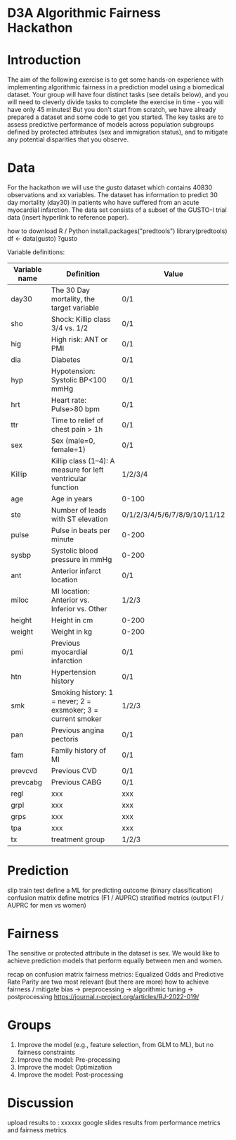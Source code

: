 # D3A Algorithmic Fairness Hackathon

# Introduction
The aim of the following exercise is to get some hands-on experience with implementing algorithmic fairness in a prediction model using a biomedical dataset. Your group will have four distinct tasks (see details below), and you will need to cleverly divide tasks to complete the exercise in time - you will have only 45 minutes! But you don't start from scratch, we have already prepared a dataset and some code to get you started. The key tasks are to assess predictive performance of models across population subgroups defined by protected attributes (sex and immigration status), and to mitigate any potential disparities that you observe.

# Data
For the hackathon we will use the *gusto* dataset which contains 40830 observations and xx variables. The dataset has information to predict 30 day mortality (day30) in patients who have suffered from an acute myocardial infarction. The data set consists of a subset of the GUSTO-I trial data (insert hyperlink to reference paper).


how to download R / Python
install.packages("predtools")
library(predtools)
df <- data(gusto)
?gusto



Variable definitions:

Variable name | Definition | Value
---|---|---
day30 | The 30 Day mortality, the target variable | 0/1
sho | Shock: Killip class 3/4 vs. 1/2 | 0/1
hig | High risk: ANT or PMI | 0/1
dia | Diabetes | 0/1
hyp | Hypotension: Systolic BP<100 mmHg | 0/1
hrt | Heart rate: Pulse>80 bpm | 0/1
ttr | Time to relief of chest pain > 1h | 0/1
sex | Sex (male=0, female=1) | 0/1
Killip | Killip class (1–4): A measure for left ventricular function | 1/2/3/4
age | Age in years | 0-100
ste | Number of leads with ST elevation | 0/1/2/3/4/5/6/7/8/9/10/11/12
pulse | Pulse in beats per minute | 0-200
sysbp | Systolic blood pressure in mmHg | 0-200
ant | Anterior infarct location | 0/1
miloc | MI location: Anterior vs. Inferior vs. Other | 1/2/3
height | Height in cm | 0-200
weight | Weight in kg | 0-200
pmi | Previous myocardial infarction | 0/1
htn | Hypertension history | 0/1
smk | Smoking history: 1 = never; 2 = exsmoker; 3 = current smoker | 1/2/3
pan | Previous angina pectoris | 0/1
fam | Family history of MI | 0/1
prevcvd | Previous CVD | 0/1
prevcabg | Previous CABG | 0/1
regl | xxx | xxx
grpl | xxx | xxx
grps | xxx | xxx
tpa | xxx | xxx
tx | treatment group | 1/2/3




# Prediction
slip train test
define a ML for predicting outcome (binary classification)
confusion matrix
define metrics (F1 / AUPRC)
stratified metrics (output F1 / AUPRC for men vs women)

# Fairness
The sensitive or protected attribute in the dataset is sex. We would like to achieve prediction models that perform equally between men and women. 

recap on confusion matrix
fairness metrics: Equalized Odds and Predictive Rate Parity are two most relevant (but there are more)
how to achieve fairness / mitigate bias
-> preprocessing
-> algorithmic tuning
-> postprocessing
https://journal.r-project.org/articles/RJ-2022-019/


# Groups
1. Improve the model (e.g., feature selection, from GLM to ML), but no fairness constraints
2. Improve the model: Pre-processing
3. Improve the model: Optimization
4. Improve the model: Post-processing

# Discussion
upload results to : xxxxxx google slides
results from performance metrics and fairness metrics









